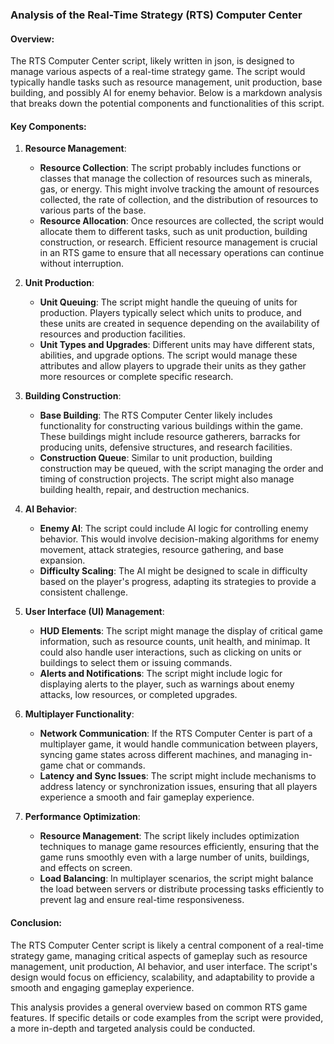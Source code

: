 
### Analysis of the Real-Time Strategy (RTS) Computer Center

#### Overview:
The RTS Computer Center script, likely written in json, is designed to manage various aspects of a real-time strategy game. The script would typically handle tasks such as resource management, unit production, base building, and possibly AI for enemy behavior. Below is a markdown analysis that breaks down the potential components and functionalities of this script.

#### Key Components:

1. **Resource Management**:
   - **Resource Collection**: The script probably includes functions or classes that manage the collection of resources such as minerals, gas, or energy. This might involve tracking the amount of resources collected, the rate of collection, and the distribution of resources to various parts of the base.
   - **Resource Allocation**: Once resources are collected, the script would allocate them to different tasks, such as unit production, building construction, or research. Efficient resource management is crucial in an RTS game to ensure that all necessary operations can continue without interruption.

2. **Unit Production**:
   - **Unit Queuing**: The script might handle the queuing of units for production. Players typically select which units to produce, and these units are created in sequence depending on the availability of resources and production facilities.
   - **Unit Types and Upgrades**: Different units may have different stats, abilities, and upgrade options. The script would manage these attributes and allow players to upgrade their units as they gather more resources or complete specific research.

3. **Building Construction**:
   - **Base Building**: The RTS Computer Center likely includes functionality for constructing various buildings within the game. These buildings might include resource gatherers, barracks for producing units, defensive structures, and research facilities.
   - **Construction Queue**: Similar to unit production, building construction may be queued, with the script managing the order and timing of construction projects. The script might also manage building health, repair, and destruction mechanics.

4. **AI Behavior**:
   - **Enemy AI**: The script could include AI logic for controlling enemy behavior. This would involve decision-making algorithms for enemy movement, attack strategies, resource gathering, and base expansion.
   - **Difficulty Scaling**: The AI might be designed to scale in difficulty based on the player's progress, adapting its strategies to provide a consistent challenge.

5. **User Interface (UI) Management**:
   - **HUD Elements**: The script might manage the display of critical game information, such as resource counts, unit health, and minimap. It could also handle user interactions, such as clicking on units or buildings to select them or issuing commands.
   - **Alerts and Notifications**: The script might include logic for displaying alerts to the player, such as warnings about enemy attacks, low resources, or completed upgrades.

6. **Multiplayer Functionality**:
   - **Network Communication**: If the RTS Computer Center is part of a multiplayer game, it would handle communication between players, syncing game states across different machines, and managing in-game chat or commands.
   - **Latency and Sync Issues**: The script might include mechanisms to address latency or synchronization issues, ensuring that all players experience a smooth and fair gameplay experience.

7. **Performance Optimization**:
   - **Resource Management**: The script likely includes optimization techniques to manage game resources efficiently, ensuring that the game runs smoothly even with a large number of units, buildings, and effects on screen.
   - **Load Balancing**: In multiplayer scenarios, the script might balance the load between servers or distribute processing tasks efficiently to prevent lag and ensure real-time responsiveness.

#### Conclusion:
The RTS Computer Center script is likely a central component of a real-time strategy game, managing critical aspects of gameplay such as resource management, unit production, AI behavior, and user interface. The script's design would focus on efficiency, scalability, and adaptability to provide a smooth and engaging gameplay experience.

This analysis provides a general overview based on common RTS game features. If specific details or code examples from the script were provided, a more in-depth and targeted analysis could be conducted.
